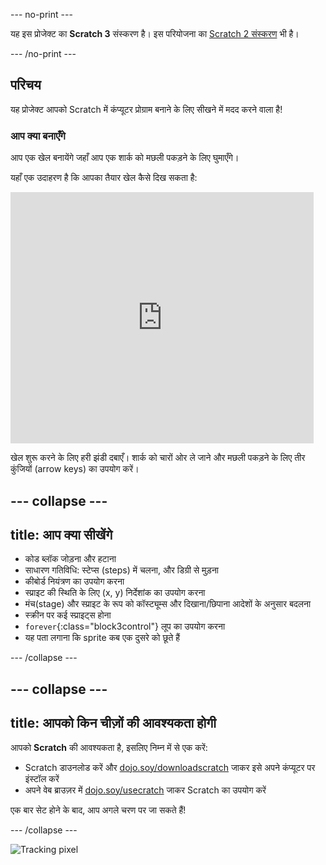 \--- no-print \---

यह इस प्रोजेक्ट का **Scratch 3** संस्करण है। इस परियोजना का [Scratch 2 संस्करण](https://projects.raspberrypi.org/en/projects/cd-beginner-scratch-sushi-scratch2) भी है।

\--- /no-print \---

## परिचय

यह प्रोजेक्ट आपको Scratch में कंप्यूटर प्रोग्राम बनाने के लिए सीखने में मदद करने वाला है!

### आप क्या बनाएँगे

आप एक खेल बनायेंगे जहाँ आप एक शार्क को मछली पकड़ने के लिए घुमाएँगे।

यहाँ एक उदाहरण है कि आपका तैयार खेल कैसे दिख सकता है:

<div class="scratch-preview">
  <iframe allowtransparency="true" width="485" height="402" src="https://scratch.mit.edu/projects/embed/205355052/?autostart=false" frameborder="0"></iframe>
</div>

खेल शुरू करने के लिए हरी झंडी दबाएँ। शार्क को चारों ओर ले जाने और मछली पकड़ने के लिए तीर कुंजियों (arrow keys) का उपयोग करें।

## \--- collapse \---

## title: आप क्या सीखेंगे

+ कोड ब्लॉक जोड़ना और हटाना
+ साधारण गतिविधि: स्टेप्स (steps) में चलना, और डिग्री से मुड़ना
+ कीबोर्ड नियंत्रण का उपयोग करना
+ स्प्राइट की स्थिति के लिए (x, y) निर्देशांक का उपयोग करना
+ मंच(stage) और स्प्राइट के रूप को कॉस्ट्यूम्स और दिखाना/छिपाना आदेशों के अनुसार बदलना
+ स्क्रीन पर कई स्प्राइट्स होना
+ `forever`{:class="block3control"} लूप का उपयोग करना
+ यह पता लगाना कि sprite कब एक दुसरे को छूते हैं

\--- /collapse \---

## \--- collapse \---

## title: आपको किन चीज़ों की आवश्यकता होगी

आपको **Scratch** की आवश्यकता है, इसलिए निम्न में से एक करें:

+ Scratch डाउनलोड करें और [dojo.soy/downloadscratch](http://dojo.soy/downloadscratch) जाकर इसे अपने कंप्यूटर पर इंस्टॉल करें
+ अपने वेब ब्राउज़र में [dojo.soy/usecratch](http://dojo.soy/usescratch) जाकर Scratch का उपयोग करें

एक बार सेट होने के बाद, आप अगले चरण पर जा सकते हैं!

\--- /collapse \---

![Tracking pixel](http://code.org/api/hour/begin_coderdojo_sushi.png)